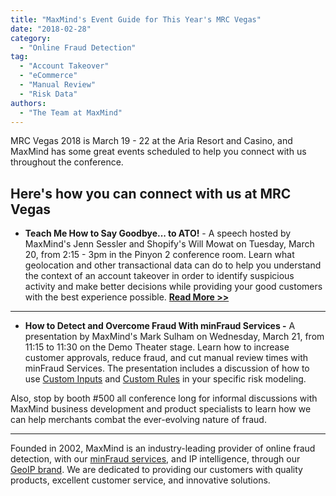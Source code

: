 ```yaml
---
title: "MaxMind's Event Guide for This Year's MRC Vegas"
date: "2018-02-28"
category:
  - "Online Fraud Detection"
tag:
  - "Account Takeover"
  - "eCommerce"
  - "Manual Review"
  - "Risk Data"
authors:
  - "The Team at MaxMind"
---
```


MRC Vegas 2018 is March 19 - 22 at the Aria Resort and Casino, and MaxMind has
some great events scheduled to help you connect with us throughout the
conference.

## Here's how you can connect with us at MRC Vegas

* **Teach Me How to Say Goodbye... to ATO!** - A speech hosted by MaxMind's
  Jenn Sessler and Shopify's Will Mowat on Tuesday, March 20, from 2:15 - 3pm in
  the Pinyon 2 conference room. Learn what geolocation and other transactional
  data can do to help you understand the context of an account takeover in order
  to identify suspicious activity and make better decisions while providing your
  good customers with the best experience possible.
  [**Read More >>**](https://blog.maxmind.com/2018/01/24/maxmind-and-shopify-to-speak-about-account-takeover-at-mrc-vegas/#more-359)

***

* **How to Detect and Overcome Fraud With minFraud Services -** A presentation
  by MaxMind's Mark Sulham on Wednesday, March 21, from 11:15 to 11:30 on the Demo
  Theater stage. Learn how to increase customer approvals, reduce fraud, and cut
  manual review times with minFraud Services. The presentation includes a
  discussion of how to use [Custom
  Inputs](https://www.maxmind.com/en/minfraud-custom-inputs) and [Custom
  Rules](https://www.maxmind.com/en/minfraud-custom-rules) in your specific risk
  modeling.

Also, stop by booth #500 all conference long for informal discussions with
MaxMind business development and product specialists to learn how we can help
merchants combat the ever-evolving nature of fraud.

***

Founded in 2002, MaxMind is an industry-leading provider of online fraud
detection, with our [minFraud
services](https://www.maxmind.com/en/minfraud-services), and IP intelligence,
through our [GeoIP
brand](https://www.maxmind.com/en/geoip2-services-and-databases). We are
dedicated to providing our customers with quality products, excellent customer
service, and innovative solutions.
